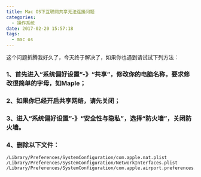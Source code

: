 ```yaml
---
title: Mac OS下互联网共享无法连接问题
categories:
  - 操作系统
date: 2017-02-20 15:57:18
tags:
  - mac os
---
```


这个问题折腾我好久了，今天终于解决了，如果你也遇到请试试下列方法： 
### 1、首先进入“系统偏好设置”-》“共享”，修改你的电脑名称，要求修改很简单的字母，如Maple； 
### 2、如果你已经开启共享网络，请先关闭； 
### 3、进入“系统偏好设置”-》“安全性与隐私”，选择“防火墙”，关闭防火墙。 
### 4、删除以下文件：

```
/Library/Preferences/SystemConfiguration/com.apple.nat.plist
/Library/Preferences/SystemConfiguration/NetworkInterfaces.plist
/Library/Preferences/SystemConfiguration/com.apple.airport.preferences.plist
```